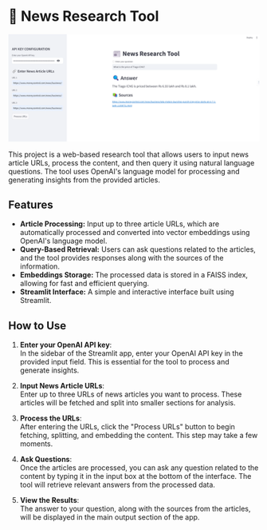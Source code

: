 # 📰 News Research Tool

![News Research Tool Output](https://github.com/mugunthjhs/News-Research-Tool--Gen_AI/blob/main/image_output.png)

This project is a web-based research tool that allows users to input news article URLs, process the content, and then query it using natural language questions. The tool uses OpenAI's language model for processing and generating insights from the provided articles.

## Features
- **Article Processing:** Input up to three article URLs, which are automatically processed and converted into vector embeddings using OpenAI's language model.
- **Query-Based Retrieval:** Users can ask questions related to the articles, and the tool provides responses along with the sources of the information.
- **Embeddings Storage:** The processed data is stored in a FAISS index, allowing for fast and efficient querying.
- **Streamlit Interface:** A simple and interactive interface built using Streamlit.

## How to Use

1. **Enter your OpenAI API key**:  
   In the sidebar of the Streamlit app, enter your OpenAI API key in the provided input field. This is essential for the tool to process and generate insights.

2. **Input News Article URLs**:  
   Enter up to three URLs of news articles you want to process. These articles will be fetched and split into smaller sections for analysis.

3. **Process the URLs**:  
   After entering the URLs, click the "Process URLs" button to begin fetching, splitting, and embedding the content. This step may take a few moments.

4. **Ask Questions**:  
   Once the articles are processed, you can ask any question related to the content by typing it in the input box at the bottom of the interface. The tool will retrieve relevant answers from the processed data.

5. **View the Results**:  
   The answer to your question, along with the sources from the articles, will be displayed in the main output section of the app.
